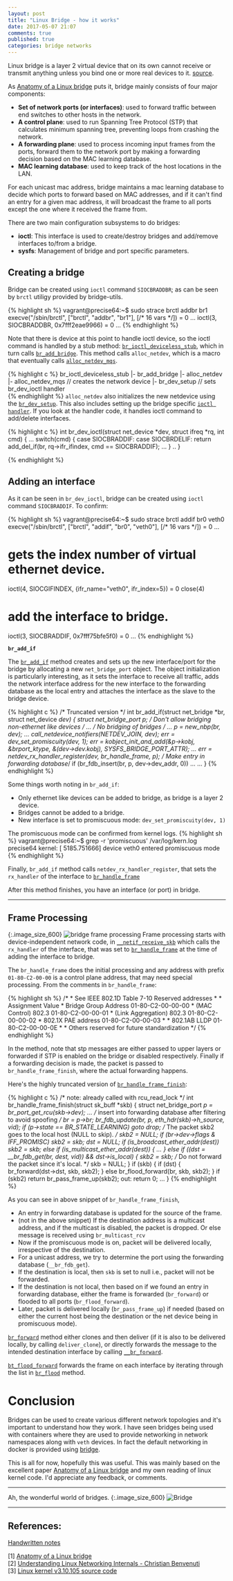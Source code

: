 ```yaml
---
layout: post
title: "Linux Bridge - how it works"
date: 2017-05-07 21:07
comments: true
published: true
categories: bridge networks
---
```



Linux bridge is a layer 2 virtual device that on its own cannot receive or transmit anything unless you bind one or more real devices to it. [source](http://shop.oreilly.com/product/9780596002558.do).

As [Anatomy of a Linux bridge](https://wiki.aalto.fi/download/attachments/70789083/linux_bridging_final.pdf) puts it, bridge mainly consists of four major components:

- **Set of network ports (or interfaces)**: used to forward traffic between end switches to other hosts in the network.
- **A control plane**: used to run Spanning Tree Protocol (STP) that calculates minimum spanning tree, preventing loops from crashing the network.
- **A forwarding plane**: used to process incoming input frames from the ports, forward them to the network port by making a forwarding decision based on the MAC learning database.
- **MAC learning database**: used to keep track of the host locations in the LAN.

For each unicast mac address, bridge maintains a mac learning database to decide which ports to forward based on MAC addresses, and if it can't find an entry for a given mac address, it will broadcast the frame to all ports except the one where it received the frame from.

There are two main configuration subsystems to do bridges:
- **ioctl**: This interface is used to create/destroy bridges and add/remove interfaces to/from a bridge.
- **sysfs**: Management of bridge and port specific parameters.

## Creating a bridge

Bridge can be created using `ioctl` command `SIOCBRADDBR`; as can be seen by `brctl` utiligy provided by bridge-utils.

{% highlight sh %}
vagrant@precise64:~$ sudo strace brctl addbr br1
execve("/sbin/brctl", ["brctl", "addbr", "br1"], [/* 16 vars */]) = 0
...
ioctl(3, SIOCBRADDBR, 0x7fff2eae9966)   = 0
...
{% endhighlight %}

Note that there is device at this point to handle ioctl device, so the ioctl command is handled by a stub method: [`br_ioctl_deviceless_stub`](http://elixir.free-electrons.com/linux/v3.10.105/source/net/bridge/br_ioctl.c#L351), which in turn calls [`br_add_bridge`](http://elixir.free-electrons.com/linux/v3.10.105/source/net/bridge/br_if.c#L235). This method calls `alloc_netdev`, which is a macro that eventually calls [`alloc_netdev_mqs`](http://elixir.free-electrons.com/linux/v3.10.105/source/net/core/dev.c#L5660).

{% highlight c %}
br_ioctl_deviceless_stub
  |- br_add_bridge
      |- alloc_netdev
           |- alloc_netdev_mqs  // creates the network device
              |- br_dev_setup // sets br_dev_ioctl handler               
{% endhighlight %}
`alloc_netdev` also initializes the new netdevice using the [`br_dev_setup`](http://elixir.free-electrons.com/linux/v3.10.105/source/net/bridge/br_device.c#L335). This also includes setting up the bridge specific [`ioctl handler`](http://elixir.free-electrons.com/linux/v3.10.105/source/net/bridge/br_ioctl.c#L379). If you look at the handler code, it handles ioctl command to add/delete interfaces.

{% highlight c %}
int br_dev_ioctl(struct net_device *dev, struct ifreq *rq, int cmd) {
    ...
    switch(cmd) {
	case SIOCBRADDIF:
	case SIOCBRDELIF:
		return add_del_if(br, rq->ifr_ifindex, cmd == SIOCBRADDIF);
    ...
    }
    ..
}

{% endhighlight %}

## Adding an interface
As it can be seen in `br_dev_ioctl`, bridge can be created using `ioctl` command `SIOCBRADDIF`. To confirm:


{% highlight sh %}
vagrant@precise64:~$ sudo strace brctl addif br0 veth0
execve("/sbin/brctl", ["brctl", "addif", "br0", "veth0"], [/* 16 vars */]) = 0
...
# gets the index number of virtual ethernet device.
ioctl(4, SIOCGIFINDEX, {ifr_name="veth0", ifr_index=5}) = 0
close(4)
 # add the interface to bridge.
ioctl(3, SIOCBRADDIF, 0x7fff75bfe5f0)   = 0
...
{% endhighlight %}

**`br_add_if`**

The [`br_add_if`](http://elixir.free-electrons.com/linux/v3.10.105/source/net/bridge/br_if.c#L325) method creates and sets up the new interface/port for the bridge by allocating a new `net_bridge_port` object. The object initialization is particularly interesting, as it sets the interface to receive all traffic, adds the network interface address for the new interface to the forwarding database as the local entry and attaches the interface as the slave to the bridge device.

{% highlight c %}
/* Truncated version */
int br_add_if(struct net_bridge *br, struct net_device *dev)
{
	struct net_bridge_port *p;
	/* Don't allow bridging non-ethernet like devices */
    ...
	/* No bridging of bridges */
    ...
	p = new_nbp(br, dev);
    ...
	call_netdevice_notifiers(NETDEV_JOIN, dev);
	err = dev_set_promiscuity(dev, 1);
	err = kobject_init_and_add(&p->kobj, &brport_ktype, &(dev->dev.kobj),
				   SYSFS_BRIDGE_PORT_ATTR);
    ...
	err = netdev_rx_handler_register(dev, br_handle_frame, p);
    /* Make entry in forwarding database*/
	if (br_fdb_insert(br, p, dev->dev_addr, 0))
		...
    ...
}
{% endhighlight %}

Some things worth noting in `br_add_if`:

- Only ethernet like devices can be added to bridge, as bridge is a layer 2 device.
- Bridges cannot be added to a bridge.
- New interface is set to promiscuous mode: `dev_set_promiscuity(dev, 1)`

The promiscuous mode can be confirmed from kernel logs.
{% highlight sh %}
vagrant@precise64:~$ grep -r 'promiscuous' /var/log/kern.log
precise64 kernel: [ 5185.751666] device veth0 entered promiscuous mode
{% endhighlight %}

Finally, `br_add_if` method calls `netdev_rx_handler_register`, that sets the `rx_handler` of the interface to [`br_handle_frame`](http://elixir.free-electrons.com/linux/v3.10.105/source/net/bridge/br_input.c#L153)

After this method finishes, you have an interface (or port) in bridge.

---

## Frame Processing

{:.image_size_600}
![bridge frame processing](https://gist.githubusercontent.com/goyalankit/6ea0ea8448ad1946e0791b308970a5d3/raw/cb59f23f7017edd47c075817aa2cdabb76bfa79d/frame_processing_bridge2.png)
Frame processing starts with device-independent network code, in [`__netif_receive_skb`](http://elixir.free-electrons.com/linux/v3.10.105/source/net/core/dev.c#L3579) which calls the `rx_handler` of the interface, that was set to [`br_handle_frame`](http://elixir.free-electrons.com/linux/v3.10.105/source/net/bridge/br_input.c#L153) at the time of adding the interface to bridge.

The `br_handle_frame` does the initial processing and any address with prefix `01-80-C2-00-00` is a control plane address, that may need special processing. From the comments in `br_handle_frame`:

{% highlight sh %}
    /*
    * See IEEE 802.1D Table 7-10 Reserved addresses
    *
    * Assignment		 		Value
    * Bridge Group Address		01-80-C2-00-00-00
    * (MAC Control) 802.3		01-80-C2-00-00-01
    * (Link Aggregation) 802.3	        01-80-C2-00-00-02
    * 802.1X PAE address		01-80-C2-00-00-03
    *
    * 802.1AB LLDP 		01-80-C2-00-00-0E
    *
    * Others reserved for future standardization
    */
{% endhighlight %}

In the method, note that stp messages are either passed to upper layers or forwarded if STP is enabled on the bridge or disabled respectively. Finally if a forwarding decision is made, the packet is passed to `br_handle_frame_finish`, where the actual forwarding happens.

Here's the highly truncated version of [`br_handle_frame_finish`](http://elixir.free-electrons.com/linux/v3.10.105/source/net/bridge/br_input.c#L60):

{% highlight c %}
/* note: already called with rcu_read_lock */
int br_handle_frame_finish(struct sk_buff *skb)
{
    struct net_bridge_port *p = br_port_get_rcu(skb->dev);
    ...
	/* insert into forwarding database after filtering to avoid spoofing */
	br = p->br;
	br_fdb_update(br, p, eth_hdr(skb)->h_source, vid);
	if (p->state == BR_STATE_LEARNING)
		goto drop;
	/* The packet skb2 goes to the local host (NULL to skip). */
	skb2 = NULL;
	if (br->dev->flags & IFF_PROMISC)
		skb2 = skb;
	dst = NULL;
	if (is_broadcast_ether_addr(dest))
		skb2 = skb;
	else if (is_multicast_ether_addr(dest)) {
        ...
	} else if ((dst = __br_fdb_get(br, dest, vid)) &&
			dst->is_local) {
		skb2 = skb;
		/* Do not forward the packet since it's local. */
		skb = NULL;
	}
	if (skb) {
		if (dst) {
			br_forward(dst->dst, skb, skb2);
		} else
			br_flood_forward(br, skb, skb2);
	}
	if (skb2)
		return br_pass_frame_up(skb2);
out:
	return 0;
    ...
}
{% endhighlight %}

As you can see in above snippet of `br_handle_frame_finish`, 
- An entry in forwarding database is updated for the source of the frame.
- (not in the above snippet) If the destination address is a multicast address, and if the multicast is disabled, the packet is dropped. Or else message is received using `br_multicast_rcv`
- Now if the promiscuous mode is on, packet will be delivered locally, irrespective of the destination.
- For a unicast address, we try to determine the port using the forwarding database (`__br_fdb_get`).
- If the destination is local, then `skb` is set to null i.e., packet will not be forwarded.
- If the destination is not local, then based on if we found an entry in forwarding database, either the frame is forwarded (`br_forward`) or flooded to all ports (`br_flood_forward`).
- Later, packet is delivered locally (`br_pass_frame_up`) if needed (based on either the current host being the destination or the net device being in promiscuous mode).

[`br_forward`](http://elixir.free-electrons.com/linux/v3.10.105/source/net/bridge/br_forward.c#L120) method either clones and then deliver (if it is also to be delivered locally, by calling `deliver_clone`), or directly forwards the message to the intended destination interface by calling [`__br_forward`](http://elixir.free-electrons.com/linux/v3.10.105/source/net/bridge/br_forward.c#L87).

[`bt_flood_forward`](http://elixir.free-electrons.com/linux/v3.10.105/source/net/bridge/br_forward.c#L212) forwards the frame on each interface by iterating through the list in [`br_flood`](http://elixir.free-electrons.com/linux/v3.10.105/source/net/bridge/br_forward.c#L212) method.

# Conclusion

Bridges can be used to create various different network topologies and it's important to understand how they work. I have seen bridges being used with containers where they are used to provide networking in network namespaces along with `veth` devices. In fact the default networking in docker is provided using [bridge](https://docs.docker.com/engine/userguide/networking/#default-networks).

This is all for now, hopefully this was useful. This was mainly based on the excellent paper [Anatomy of a Linux bridge](https://wiki.aalto.fi/download/attachments/70789083/linux_bridging_final.pdf) and my own reading of linux kernel code. I'd appreciate any feedback, or comments.

---

Ah, the wonderful world of bridges.
{:.image_size_600}
![Bridge](https://gist.githubusercontent.com/goyalankit/6ea0ea8448ad1946e0791b308970a5d3/raw/bfa531da40571bdd72c21b752abb6768d346cb70/sf_bridge.jpg)


---

## References:
[Handwritten notes](http://goyalankit.com/blog/linux-bridge-notes)

[1] [Anatomy of a Linux bridge](https://wiki.aalto.fi/download/attachments/70789083/linux_bridging_final.pdf)<br/>
[2] [Understanding Linux Networking Internals - Christian Benvenuti](http://shop.oreilly.com/product/9780596002558.do)<br/>
[3] [Linux kernel v3.10.105 source code](http://elixir.free-electrons.com/linux/v3.10.105/source)
